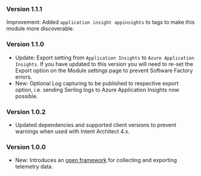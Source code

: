 ### Version 1.1.1

Improvement: Added `application insight appinsights` to tags to make this module more discoverable.

### Version 1.1.0

- Update: Export setting from `Application Insights` to `Azure Application Insights`. If you have updated to this version you will need to re-set the Export option on the Module settings page to prevent Software Factory errors.
- New: Optional Log capturing to be published to respective export option, i.e. sending Serilog logs to Azure Application Insights now possible.

### Version 1.0.2

- Updated dependencies and supported client versions to prevent warnings when used with Intent Architect 4.x.

### Version 1.0.0

- New: Introduces an [open framework](https://opentelemetry.io/) for collecting and exporting telemetry data.